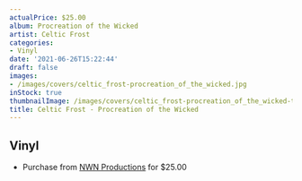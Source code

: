 ```yaml
---
actualPrice: $25.00
album: Procreation of the Wicked
artist: Celtic Frost
categories:
- Vinyl
date: '2021-06-26T15:22:44'
draft: false
images:
- /images/covers/celtic_frost-procreation_of_the_wicked.jpg
inStock: true
thumbnailImage: /images/covers/celtic_frost-procreation_of_the_wicked-thumb.jpg
title: Celtic Frost - Procreation of the Wicked
---
```


## Vinyl
* Purchase from [NWN Productions](http://shop.nwnprod.com/index.php?route=product/product&path=75&product_id=16458&sort=pd.name&order=ASC) for $25.00
